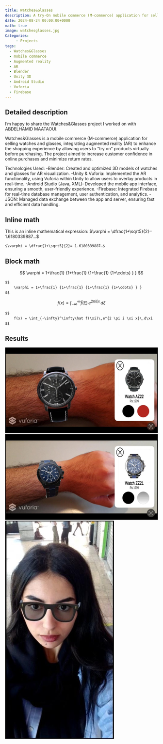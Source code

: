 ```yaml
---
title: Watches&Glasses
description: A try-On mobile commerce (M-commerce) application for selling watches and glasses
date: 2024-08-24 00:00:00+0000
math: true
image: watchesglasses.jpg
Categories: 
     - Projects
tags: 
  - Watches&Glasses
  - mobile commerce
  - Augmented reality
  - AR
  - Blender
  - Unity 3D
  - Android Studio
  - Vuforia
  - Firebase
---
```

## Detailed description

I’m happy to share the Watches&Glasses project I worked on with ABDELHAMID MAATAOUI.

Watches&Glasses is a mobile commerce (M-commerce) application for selling watches and glasses, integrating augmented reality (AR) to enhance the shopping experience by allowing users to "try on" products virtually before purchasing. The project aimed to increase customer confidence in online purchases and minimize return rates.

Technologies Used:
-Blender: Created and optimized 3D models of watches and glasses for AR visualization.
-Unity & Vuforia: Implemented the AR functionality, using Vuforia within Unity to allow users to overlay products in real-time.
-Android Studio (Java, XML): Developed the mobile app interface, ensuring a smooth, user-friendly experience.
-Firebase: Integrated Firebase for real-time database management, user authentication, and analytics.
-JSON: Managed data exchange between the app and server, ensuring fast and efficient data handling.
## Inline math

This is an inline mathematical expression: $\varphi = \dfrac{1+\sqrt5}{2}= 1.6180339887…$

```markdown
$\varphi = \dfrac{1+\sqrt5}{2}= 1.6180339887…$
```

## Block math

$$
    \varphi = 1+\frac{1} {1+\frac{1} {1+\frac{1} {1+\cdots} } } 
$$

```markdown
$$
    \varphi = 1+\frac{1} {1+\frac{1} {1+\frac{1} {1+\cdots} } } 
$$
```

$$
    f(x) = \int_{-\infty}^\infty\hat f(\xi)\,e^{2 \pi i \xi x}\,d\xi
$$

```markdown
$$
    f(x) = \int_{-\infty}^\infty\hat f(\xi)\,e^{2 \pi i \xi x}\,d\xi
$$
```
## Results

![Image 1](wg2.jpg) ![Image 2](wg3.jpg) ![Image 3](wg1.jpg)
